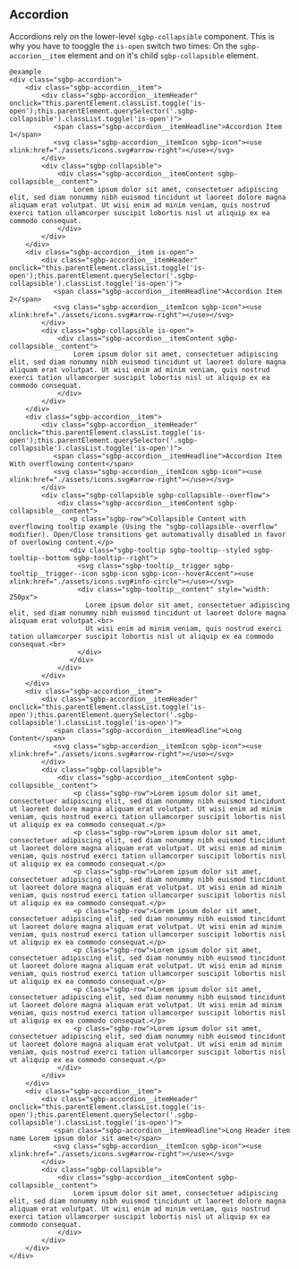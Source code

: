 ## Accordion

Accordions rely on the lower-level `sgbp-collapsible` component.
This is why you have to tooggle the `is-open` switch two times:
On the `sgbp-accorion__item` element and on it's child `sgbp-collapsible` element.

    @example
    <div class="sgbp-accordion">
        <div class="sgbp-accordion__item">
            <div class="sgbp-accordion__itemHeader" onclick="this.parentElement.classList.toggle('is-open');this.parentElement.querySelector('.sgbp-collapsible').classList.toggle('is-open')">
               <span class="sgbp-accordion__itemHeadline">Accordion Item 1</span>
               <svg class="sgbp-accordion__itemIcon sgbp-icon"><use xlink:href="./assets/icons.svg#arrow-right"></use></svg>
            </div>
            <div class="sgbp-collapsible">
                <div class="sgbp-accordion__itemContent sgbp-collapsible__content">
                    Lorem ipsum dolor sit amet, consectetuer adipiscing elit, sed diam nonummy nibh euismod tincidunt ut laoreet dolore magna aliquam erat volutpat. Ut wisi enim ad minim veniam, quis nostrud exerci tation ullamcorper suscipit lobortis nisl ut aliquip ex ea commodo consequat.
                </div>
            </div>
        </div>
        <div class="sgbp-accordion__item is-open">
            <div class="sgbp-accordion__itemHeader" onclick="this.parentElement.classList.toggle('is-open');this.parentElement.querySelector('.sgbp-collapsible').classList.toggle('is-open')">
               <span class="sgbp-accordion__itemHeadline">Accordion Item 2</span>
               <svg class="sgbp-accordion__itemIcon sgbp-icon"><use xlink:href="./assets/icons.svg#arrow-right"></use></svg>
            </div>
            <div class="sgbp-collapsible is-open">
                <div class="sgbp-accordion__itemContent sgbp-collapsible__content">
                    Lorem ipsum dolor sit amet, consectetuer adipiscing elit, sed diam nonummy nibh euismod tincidunt ut laoreet dolore magna aliquam erat volutpat. Ut wisi enim ad minim veniam, quis nostrud exerci tation ullamcorper suscipit lobortis nisl ut aliquip ex ea commodo consequat.
                </div>
            </div>
        </div>
        <div class="sgbp-accordion__item">
            <div class="sgbp-accordion__itemHeader" onclick="this.parentElement.classList.toggle('is-open');this.parentElement.querySelector('.sgbp-collapsible').classList.toggle('is-open')">
               <span class="sgbp-accordion__itemHeadline">Accordion Item With overflowing content</span>
               <svg class="sgbp-accordion__itemIcon sgbp-icon"><use xlink:href="./assets/icons.svg#arrow-right"></use></svg>
            </div>
            <div class="sgbp-collapsible sgbp-collapsible--overflow">
                <div class="sgbp-accordion__itemContent sgbp-collapsible__content">
                   <p class="sgbp-row">Collapsible Content with overflowing tooltip example (Using the "sgbp-collapsible--overflow" modifier). Open/Close transitions get automativally disabled in favor of overlowing content.</p>
                   <div class="sgbp-tooltip sgbp-tooltip--styled sgbp-tooltip--bottom sgbp-tooltip--right">
                     <svg class="sgbp-tooltip__trigger sgbp-tooltip__trigger--icon sgbp-icon sgbp-icon--hoverAccent"><use xlink:href="./assets/icons.svg#info-circle"></use></svg>
                     <div class="sgbp-tooltip__content" style="width: 250px">
                       Lorem ipsum dolor sit amet, consectetuer adipiscing elit, sed diam nonummy nibh euismod tincidunt ut laoreet dolore magna aliquam erat volutpat.<br>
                       Ut wisi enim ad minim veniam, quis nostrud exerci tation ullamcorper suscipit lobortis nisl ut aliquip ex ea commodo consequat.<br>
                     </div>
                   </div>
                </div>
            </div>
        </div>
        <div class="sgbp-accordion__item">
            <div class="sgbp-accordion__itemHeader" onclick="this.parentElement.classList.toggle('is-open');this.parentElement.querySelector('.sgbp-collapsible').classList.toggle('is-open')">
               <span class="sgbp-accordion__itemHeadline">Long Content</span>
               <svg class="sgbp-accordion__itemIcon sgbp-icon"><use xlink:href="./assets/icons.svg#arrow-right"></use></svg>
            </div>
            <div class="sgbp-collapsible">
                <div class="sgbp-accordion__itemContent sgbp-collapsible__content">
                    <p class="sgbp-row">Lorem ipsum dolor sit amet, consectetuer adipiscing elit, sed diam nonummy nibh euismod tincidunt ut laoreet dolore magna aliquam erat volutpat. Ut wisi enim ad minim veniam, quis nostrud exerci tation ullamcorper suscipit lobortis nisl ut aliquip ex ea commodo consequat.</p>
                    <p class="sgbp-row">Lorem ipsum dolor sit amet, consectetuer adipiscing elit, sed diam nonummy nibh euismod tincidunt ut laoreet dolore magna aliquam erat volutpat. Ut wisi enim ad minim veniam, quis nostrud exerci tation ullamcorper suscipit lobortis nisl ut aliquip ex ea commodo consequat.</p>
                    <p class="sgbp-row">Lorem ipsum dolor sit amet, consectetuer adipiscing elit, sed diam nonummy nibh euismod tincidunt ut laoreet dolore magna aliquam erat volutpat. Ut wisi enim ad minim veniam, quis nostrud exerci tation ullamcorper suscipit lobortis nisl ut aliquip ex ea commodo consequat.</p>
                    <p class="sgbp-row">Lorem ipsum dolor sit amet, consectetuer adipiscing elit, sed diam nonummy nibh euismod tincidunt ut laoreet dolore magna aliquam erat volutpat. Ut wisi enim ad minim veniam, quis nostrud exerci tation ullamcorper suscipit lobortis nisl ut aliquip ex ea commodo consequat.</p>
                    <p class="sgbp-row">Lorem ipsum dolor sit amet, consectetuer adipiscing elit, sed diam nonummy nibh euismod tincidunt ut laoreet dolore magna aliquam erat volutpat. Ut wisi enim ad minim veniam, quis nostrud exerci tation ullamcorper suscipit lobortis nisl ut aliquip ex ea commodo consequat.</p>
                    <p class="sgbp-row">Lorem ipsum dolor sit amet, consectetuer adipiscing elit, sed diam nonummy nibh euismod tincidunt ut laoreet dolore magna aliquam erat volutpat. Ut wisi enim ad minim veniam, quis nostrud exerci tation ullamcorper suscipit lobortis nisl ut aliquip ex ea commodo consequat.</p>
                    <p class="sgbp-row">Lorem ipsum dolor sit amet, consectetuer adipiscing elit, sed diam nonummy nibh euismod tincidunt ut laoreet dolore magna aliquam erat volutpat. Ut wisi enim ad minim veniam, quis nostrud exerci tation ullamcorper suscipit lobortis nisl ut aliquip ex ea commodo consequat.</p>
                </div>
            </div>
        </div>
        <div class="sgbp-accordion__item">
            <div class="sgbp-accordion__itemHeader" onclick="this.parentElement.classList.toggle('is-open');this.parentElement.querySelector('.sgbp-collapsible').classList.toggle('is-open')">
               <span class="sgbp-accordion__itemHeadline">Long Header item name Lorem ipsum dolor sit amet</span>
               <svg class="sgbp-accordion__itemIcon sgbp-icon"><use xlink:href="./assets/icons.svg#arrow-right"></use></svg>
            </div>
            <div class="sgbp-collapsible">
                <div class="sgbp-accordion__itemContent sgbp-collapsible__content">
                    Lorem ipsum dolor sit amet, consectetuer adipiscing elit, sed diam nonummy nibh euismod tincidunt ut laoreet dolore magna aliquam erat volutpat. Ut wisi enim ad minim veniam, quis nostrud exerci tation ullamcorper suscipit lobortis nisl ut aliquip ex ea commodo consequat.
                </div>
            </div>
        </div>
    </div>
